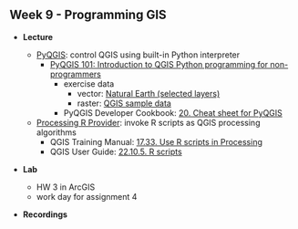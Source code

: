 ## Week 9 - Programming GIS

- **Lecture**
  - [PyQGIS](https://docs.qgis.org/3.22/en/docs/pyqgis_developer_cookbook/): control QGIS using built-in Python interpreter
    - [PyQGIS 101: Introduction to QGIS Python programming for non-programmers](https://anitagraser.com/pyqgis-101-introduction-to-qgis-python-programming-for-non-programmers/)
      - exercise data
        - vector: [Natural Earth (selected layers)](natural_earth_pyqgis_101.gpkg.zip)
        - raster: [QGIS sample data](qgis_sample_data.zip)
      - PyQGIS Developer Cookbook: [20. Cheat sheet for PyQGIS](https://docs.qgis.org/3.22/en/docs/pyqgis_developer_cookbook/cheat_sheet.html#cheat-sheet-for-pyqgis)
  - [Processing R Provider](https://north-road.github.io/qgis-processing-r/): invoke R scripts as QGIS processing algorithms
    - QGIS Training Manual: [17.33. Use R scripts in Processing](https://docs.qgis.org/3.22/en/docs/training_manual/processing/r_intro.html)
    - QGIS User Guide: [22.10.5. R scripts](https://docs.qgis.org/3.22/en/docs/user_manual/processing/3rdParty.html#r-scripts)
    
- **Lab**
  - HW 3 in ArcGIS
  - work day for assignment 4
  
- **Recordings**
